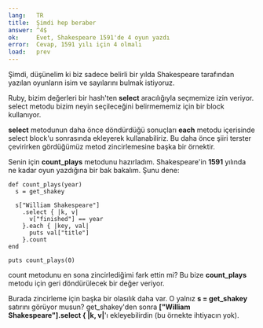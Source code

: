 ```yaml
---
lang:   TR
title:  Şimdi hep beraber
answer: ^4$
ok:     Evet, Shakespeare 1591'de 4 oyun yazdı
error:  Cevap, 1591 yılı için 4 olmalı
load:   prev
---
```


Şimdi, düşünelim ki biz sadece belirli bir yılda Shakespeare tarafından yazılan oyunların
isim ve sayılarını bulmak istiyoruz.

Ruby, bizim değerleri bir hash'ten __select__ aracılığıyla seçmemize izin veriyor. select metodu
bizim neyin seçileceğini belirmememiz için bir block kullanıyor.

__select__ metodunun daha önce döndürdüğü sonuçları __each__ metodu içerisinde select block'u sonrasında
ekleyerek kullanabiliriz. Bu daha önce şiiri terster çevirirken gördüğümüz metod zincirlemesine başka bir örnektir.

Senin için __count\_plays__ metodunu hazırladım. Shakespeare'in __1591__  yılında ne kadar oyun
yazdığına bir bak bakalım. Şunu dene:

    def count_plays(year)
      s = get_shakey
      
      s["William Shakespeare"]
        .select { |k, v|
          v["finished"] == year
        }.each { |key, val|
          puts val["title"]
        }.count
    end
    
    puts count_plays(0)

count metodunu en sona zincirlediğimi fark ettin mi? Bu bize __count\_plays__ metodu için
geri döndürülecek bir değer veriyor.

Burada zincirleme için başka bir olasılık daha var. O yalnız __s = get_shakey__ satırını görüyor musun?
get_shakey'den sonra __["William Shakespeare"].select { |k, v|__'ı ekleyebilirdin
(bu örnekte ihtiyacın yok).
